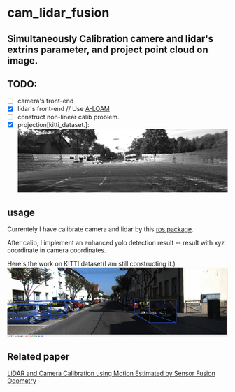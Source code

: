 # cam_lidar_fusion

Simultaneously Calibration camere and lidar's extrins parameter, and project point cloud on image.
-------------
## TODO:

- [ ] camera's front-end 
- [X] lidar's front-end //  Use [A-LOAM](https://github.com/HKUST-Aerial-Robotics/A-LOAM)
- [ ] construct non-linear calib problem.
- [X] projection[kitti_dataset.]:
  ![](./resource/proj.png)

## usage

Currentely I have calibrate camera and lidar by this [ros package](https://github.com/ankitdhall/lidar_camera_calibration). 

After calib, I implement an enhanced yolo detection result -- result with xyz coordinate in camera coordinates.

Here's the work on KITTI dataset(I am still constructing it.)
![](./resource/kitti.gif)

## Related paper
[LiDAR and Camera Calibration using Motion Estimated by Sensor Fusion Odometry](https://arxiv.org/abs/1804.05178)
